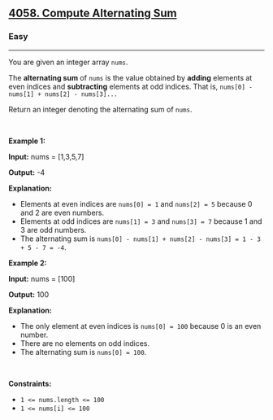 <h2><a href="https://leetcode.com/problems/compute-alternating-sum">4058. Compute Alternating Sum</a></h2><h3>Easy</h3><hr><p>You are given an integer array <code>nums</code>.</p>

<p>The <strong>alternating sum</strong> of <code>nums</code> is the value obtained by <strong>adding</strong> elements at even indices and <strong>subtracting</strong> elements at odd indices. That is, <code>nums[0] - nums[1] + nums[2] - nums[3]...</code></p>

<p>Return an integer denoting the alternating sum of <code>nums</code>.</p>

<p>&nbsp;</p>
<p><strong class="example">Example 1:</strong></p>

<div class="example-block">
<p><strong>Input:</strong> <span class="example-io">nums = [1,3,5,7]</span></p>

<p><strong>Output:</strong> <span class="example-io">-4</span></p>

<p><strong>Explanation:</strong></p>

<ul>
	<li>Elements at even indices are <code>nums[0] = 1</code> and <code>nums[2] = 5</code> because 0 and 2 are even numbers.</li>
	<li>Elements at odd indices are <code>nums[1] = 3</code> and <code>nums[3] = 7</code> because 1 and 3 are odd numbers.</li>
	<li>The alternating sum is <code>nums[0] - nums[1] + nums[2] - nums[3] = 1 - 3 + 5 - 7 = -4</code>.</li>
</ul>
</div>

<p><strong class="example">Example 2:</strong></p>

<div class="example-block">
<p><strong>Input:</strong> <span class="example-io">nums = [100]</span></p>

<p><strong>Output:</strong> <span class="example-io">100</span></p>

<p><strong>Explanation:</strong></p>

<ul>
	<li>The only element at even indices is <code>nums[0] = 100</code> because 0 is an even number.</li>
	<li>There are no elements on odd indices.</li>
	<li>The alternating sum is <code>nums[0] = 100</code>.</li>
</ul>
</div>

<p>&nbsp;</p>
<p><strong>Constraints:</strong></p>

<ul>
	<li><code>1 &lt;= nums.length &lt;= 100</code></li>
	<li><code>1 &lt;= nums[i] &lt;= 100</code></li>
</ul>
